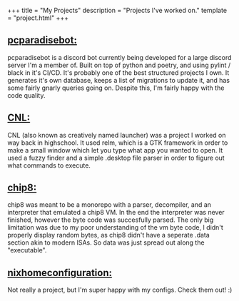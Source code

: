 +++
title = "My Projects"
description = "Projects I've worked on."
template = "project.html"
+++
## [pcparadisebot:](https://github.com/pcparadise/discordbot)
pcparadisebot is a discord bot currently being developed for a large
discord server I'm a member of. Built on top of python and poetry,
and using pylint / black in it's CI/CD. It's probably one of the best
structured projects I own. It generates it's own database,
keeps a list of migrations to update it, and has some fairly gnarly
queries going on. Despite this, I'm fairly happy with the code quality.
## [CNL:](https://github.com/awsomearvinder/CNL-creatively-named-launcher)
CNL (also known as creatively named launcher) was a project 
I worked on way back in highschool. It used relm, which is a GTK
framework in order to make a small window which let you type
what app you wanted to open. It used a fuzzy finder and a simple
.desktop file parser in order to figure out what commands to execute.
## [chip8:](https://github.com/awsomearvinder/chip8)
chip8 was meant to be a monorepo with a parser, decompiler, and an interpreter
that emulated a chip8 VM. In the end the interpreter was never finished, however
the byte code was succesfully parsed. The only big limitation was due
to my poor understanding of the vm byte code, I didn't properly display random
bytes, as chip8 didn't have a seperate .data section akin to modern ISAs.
So data was just spread out along the "executable".
## [nixhomeconfiguration:](https://github.com/awsomearvinder/nixhomeconfiguration)
Not really a project, but I'm super happy with my configs. Check them out! :)
